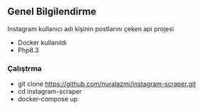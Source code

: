## Genel Bilgilendirme

Instagram kullanıcı adı kişinin postlarını çeken api projesi

- Docker kullanıldı
- Php8.3


### Çalıştrma

- git clone https://github.com/nuralazmi/instagram-scraper.git
- cd instagram-scraper
- docker-compose up